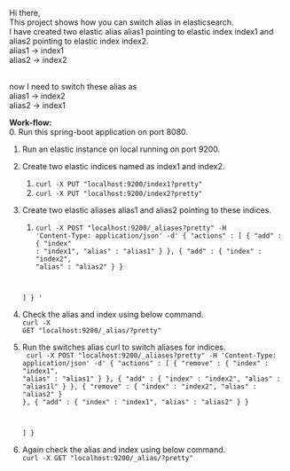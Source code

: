 Hi there,\
This project shows how you can switch alias in elasticsearch.\
I have created two elastic alias alias1 pointing to elastic index index1 and alias2 pointing to elastic index index2.\
alias1 -> index1\
alias2 -> index2\
</br>

now I need to switch these alias as</br>
alias1 -> index2\
alias2 -> index1</br>

**Work-flow:**</br>
0. Run this spring-boot application on port 8080.
1. Run an elastic instance on local running on port 9200.
2. Create two elastic indices named as index1 and index2.
   1. <code>curl -X PUT "localhost:9200/index1?pretty"</code>
   2. <code>curl -X PUT "localhost:9200/index2?pretty"</code>
3. Create two elastic aliases alias1 and alias2 pointing to these indices.
   1. <code>curl -X POST "localhost:9200/_aliases?pretty" -H 'Content-Type: application/json' -d'
      {
      "actions" : [
      { "add" : { "index" : "index1", "alias" : "alias1" } },
      { "add" : { "index" : "index2", "alias" : "alias2" } }

   ]
   }
   '</code>
4. Check the alias and index using below command.</br>
   <code>curl -X GET "localhost:9200/_alias/?pretty"</code>
5. Run the switches alias curl to switch aliases for indices.</br>
   <code>
   curl -X POST "localhost:9200/_aliases?pretty" -H 'Content-Type: application/json' -d'
   {
   "actions" : [
   { "remove" : { "index" : "index1", "alias" : "alias1" } },
   { "add" : { "index" : "index2", "alias" : "alias1l" } },
   { "remove" : { "index" : "index2", "alias" : "alias2" } },
   { "add" : { "index" : "index1", "alias" : "alias2" } }

   ]
   }
   </code>
6. Again check the alias and index using below command.</br>
   <code>curl -X GET "localhost:9200/_alias/?pretty"</code>
